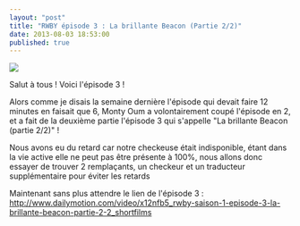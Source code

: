 ```yaml
---
layout: "post"
title: "RWBY épisode 3 : La brillante Beacon (Partie 2/2)"
date: 2013-08-03 18:53:00
published: true
---
```

![](https://images2.wikia.nocookie.net/__cb20130802002103/rwby/images/thumb/9/9e/Episode3_00040.png/250px-Episode3_00040.png)

Salut à tous ! Voici l'épisode 3 !

Alors comme je disais la semaine dernière l'épisode qui devait faire 12 minutes en faisait que 6, Monty Oum a volontairement coupé l'épisode en 2, et a fait de la deuxième partie l'épisode 3 qui s'appelle "La brillante Beacon (partie 2/2)" !

Nous avons eu du retard car notre checkeuse était indisponible, étant dans la vie active elle ne peut pas être présente à 100%, nous allons donc essayer de trouver 2 remplaçants, un checkeur et un traducteur supplémentaire pour éviter les retards

Maintenant sans plus attendre le lien de l'épisode 3 : <http://www.dailymotion.com/video/x12nfb5_rwby-saison-1-episode-3-la-brillante-beacon-partie-2-2_shortfilms>
